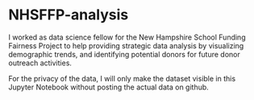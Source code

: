# NHSFFP-analysis
I worked as data science fellow for the New Hampshire School Funding Fairness Project to help providing strategic data analysis by visualizing demographic trends, and identifying potential donors for future donor outreach activities.

For the privacy of the data, I will only make the dataset visible in this Jupyter Notebook without posting the actual data on github.
